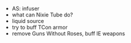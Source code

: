 - AS: infuser
- what can Nixie Tube do?
- liquid source
- try to buff TCon armor
- remove Guns Without Roses, buff IE weapons